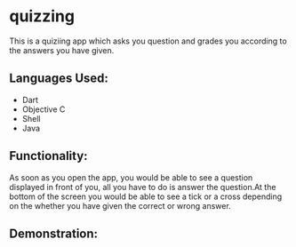 # quizzing
This is a quiziing app which asks you question and grades you according to the answers you have given. 
## Languages Used:
* Dart
* Objective C
* Shell
* Java
## Functionality:
As soon as you open the app, you would be able to see a question displayed in front of you, all you have to do is answer the question.At the bottom of the screen you would be able to see a tick or a cross depending on the whether you have given the correct or wrong answer. 
## Demonstration:


